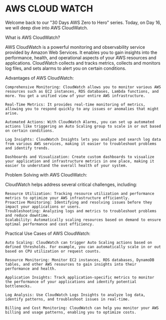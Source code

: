 
# AWS CLOUD WATCH 

Welcome back to our "30 Days AWS Zero to Hero" series. Today, on Day 16, we will deep dive into AWS CloudWatch.

What is AWS CloudWatch?

AWS CloudWatch is a powerful monitoring and observability service provided by Amazon Web Services. It enables you to gain insights into the performance, health, and operational aspects of your AWS resources and applications. CloudWatch collects and tracks metrics, collects and monitors log files, and sets alarms to alert you on certain conditions.

Advantages of AWS CloudWatch:

    Comprehensive Monitoring: CloudWatch allows you to monitor various AWS resources such as EC2 instances, RDS databases, Lambda functions, and more. You get a unified view of your entire AWS infrastructure.

    Real-Time Metrics: It provides real-time monitoring of metrics, allowing you to respond quickly to any issues or anomalies that might arise.

    Automated Actions: With CloudWatch Alarms, you can set up automated actions like triggering an Auto Scaling group to scale in or out based on certain conditions.

    Log Insights: CloudWatch Insights lets you analyze and search log data from various AWS services, making it easier to troubleshoot problems and identify trends.

    Dashboards and Visualization: Create custom dashboards to visualize your application and infrastructure metrics in one place, making it easier to understand the overall health of your system.

Problem Solving with AWS CloudWatch:

CloudWatch helps address several critical challenges, including:

    Resource Utilization: Tracking resource utilization and performance metrics to optimize your AWS infrastructure efficiently.
    Proactive Monitoring: Identifying and resolving issues before they impact your applications or users.
    Troubleshooting: Analyzing logs and metrics to troubleshoot problems and reduce downtime.
    Scalability: Automatically scaling resources based on demand to ensure optimal performance and cost efficiency.

Practical Use Cases of AWS CloudWatch:

    Auto Scaling: CloudWatch can trigger Auto Scaling actions based on defined thresholds. For example, you can automatically scale in or out based on CPU utilization or request counts.

    Resource Monitoring: Monitor EC2 instances, RDS databases, DynamoDB tables, and other AWS resources to gain insights into their performance and health.

    Application Insights: Track application-specific metrics to monitor the performance of your applications and identify potential bottlenecks.

    Log Analysis: Use CloudWatch Logs Insights to analyze log data, identify patterns, and troubleshoot issues in real-time.

    Billing and Cost Monitoring: CloudWatch can help you monitor your AWS billing and usage patterns, enabling you to optimize costs.
